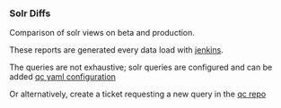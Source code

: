 ### Solr Diffs

Comparison of solr views on beta and production.

These reports are generated every data load with
[jenkins](https://github.com/monarch-initiative/jenkins/).

The queries are not exhaustive; solr queries are configured and can be added
[qc yaml configuration](https://github.com/monarch-initiative/release-utils/blob/master/conf/monarch-qc.yaml)

Or alternatively, create a ticket requesting a new query
in the [qc repo](https://github.com/monarch-initiative/qc)
